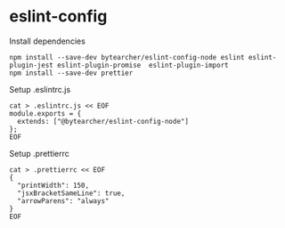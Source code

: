 # eslint-config

Install dependencies

    npm install --save-dev bytearcher/eslint-config-node eslint eslint-plugin-jest eslint-plugin-promise  eslint-plugin-import
    npm install --save-dev prettier

Setup .eslintrc.js

    cat > .eslintrc.js << EOF 
    module.exports = {
      extends: ["@bytearcher/eslint-config-node"]
    };
    EOF
    

Setup .prettierrc

    cat > .prettierrc << EOF 
    {
      "printWidth": 150,
      "jsxBracketSameLine": true,
      "arrowParens": "always"
    }
    EOF
    
